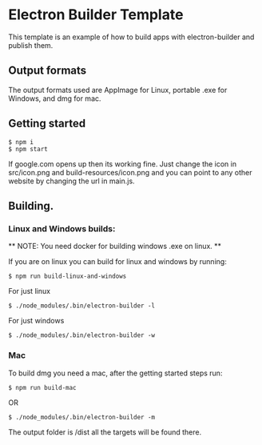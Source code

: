 # Electron Builder Template

This template is an example of how to build apps with electron-builder and publish them.

## Output formats

The output formats used are AppImage for Linux, portable .exe for Windows, and dmg for mac.

## Getting started

```
$ npm i
$ npm start
```

If google.com opens up then its working fine. Just change the icon in src/icon.png and build-resources/icon.png and you can point to
any other website by changing the url in main.js.

## Building.

### Linux and Windows builds:

** NOTE: You need docker for building windows .exe on linux. **

If you are on linux you can build for linux and windows by running:
```
$ npm run build-linux-and-windows
```

For just linux
```
$ ./node_modules/.bin/electron-builder -l
```

For just windows
```
$ ./node_modules/.bin/electron-builder -w
```

### Mac

To build dmg you need a mac, after the getting started steps run:
```
$ npm run build-mac
```

OR

```
$ ./node_modules/.bin/electron-builder -m
```


The output folder is /dist all the targets will be found there.